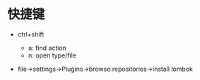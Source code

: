 # 快捷键

+ ctrl+shift
  + a: find action
  + n: open type/file 

+ file->settings->Plugins->browse repositories->install lombok